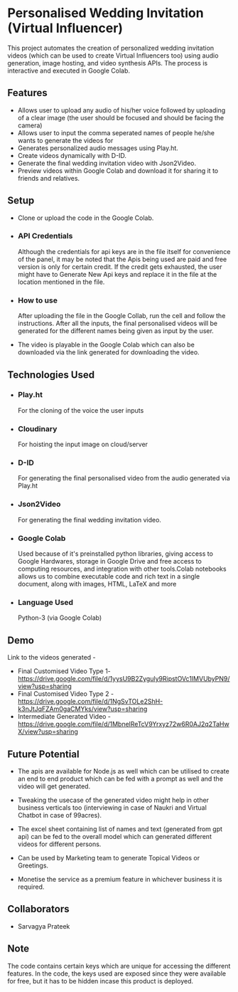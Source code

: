 
# Personalised Wedding Invitation (Virtual Influencer)

This project automates the creation of personalized wedding invitation videos (which can be used to create Virtual Influencers too) using audio generation, image hosting, and video synthesis APIs. The process is interactive and executed in Google Colab.


## Features

- Allows user to upload any audio of his/her voice followed by uploading of a clear image (the user should be focused and should be facing the camera)
- Allows user to input the comma seperated names of people he/she wants to generate the videos for
- Generates personalized audio messages using Play.ht.
- Create videos dynamically with D-ID.
- Generate the final wedding invitation video with Json2Video.
- Preview videos within Google Colab and download it for sharing it to friends and relatives.


## Setup
- Clone or upload the code in the Google Colab.
- ### API Credentials
    Although the credentials for api keys are in the file itself for convenience of the panel, it may be noted that the Apis being used are paid and free version is only for certain credit. If the credit gets exhausted, the user might have to Generate New Api keys and replace it in the file at the location mentioned in the file.
    
- ### How to use
    After uploading the file in the Google Collab, run the cell and follow the instructions. After all the inputs, the final personalised videos will be generated for the different names being given as input by the user.

- The video is playable in the Google Colab which can also be downloaded via the link generated for downloading the video.
## Technologies Used
- ### Play.ht
    For the cloning of the voice the user inputs
- ### Cloudinary
    For hoisting the input image on cloud/server
- ### D-ID
    For generating the final personalised video from the audio generated via Play.ht
- ### Json2Video
    For generating the final wedding invitation video.
    
- ### Google Colab
    Used because of it's preinstalled python libraries, giving access to Google Hardwares, storage in Google Drive and  free access to computing resources, and integration with other tools.Colab notebooks allows us to combine executable code and rich text in a single document, along with images, HTML, LaTeX and more
- ### Language Used 
    Python-3 (via Google Colab)


    
## Demo

Link to the videos generated -

 -  Final Customised Video Type 1- https://drive.google.com/file/d/1yysU9B2Zyguly9RipstOVc1IMVUbyPN9/view?usp=sharing
 -  Final Customised Video Type 2 - https://drive.google.com/file/d/1NgSvTOLe2ShH-k3nJtJqFZAm0gaCMYks/view?usp=sharing
 -  Intermediate Generated Video - https://drive.google.com/file/d/1MbnelReTcV9Yrxyz72w6R0AJ2q2TaHwX/view?usp=sharing




## Future Potential
- The apis are available for Node.js as well which can be utilised to create an end to end product which can be fed with a prompt as well and the video will get generated. 

- Tweaking the usecase of the generated video might help in other business verticals too (interviewing in case of Naukri and Virtual Chatbot in case of 99acres).

- The excel sheet containing list of names and text (generated from gpt api) can be fed to the overall model which can generated different videos for different persons.

- Can be used by Marketing team to generate Topical Videos or Greetings.

- Monetise the service as a premium feature in whichever business it is required.
## Collaborators
 - Sarvagya Prateek

## Note
The code contains certain keys which are unique for accessing the different features. In the code, the keys used are exposed since they were available for free, but it has to be hidden incase this product is deployed.
